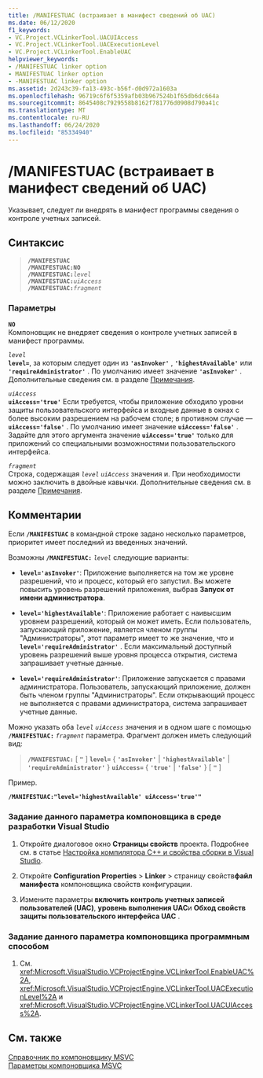 ```yaml
---
title: /MANIFESTUAC (встраивает в манифест сведений об UAC)
ms.date: 06/12/2020
f1_keywords:
- VC.Project.VCLinkerTool.UACUIAccess
- VC.Project.VCLinkerTool.UACExecutionLevel
- VC.Project.VCLinkerTool.EnableUAC
helpviewer_keywords:
- /MANIFESTUAC linker option
- MANIFESTUAC linker option
- -MANIFESTUAC linker option
ms.assetid: 2d243c39-fa13-493c-b56f-d0d972a1603a
ms.openlocfilehash: 96719c6f6f5359afb03b967524b1f65db6dc664a
ms.sourcegitcommit: 8645408c7929558b8162f781776d0908d790a41c
ms.translationtype: MT
ms.contentlocale: ru-RU
ms.lasthandoff: 06/24/2020
ms.locfileid: "85334940"
---
```

# <a name="manifestuac-embeds-uac-information-in-manifest"></a>/MANIFESTUAC (встраивает в манифест сведений об UAC)

Указывает, следует ли внедрять в манифест программы сведения о контроле учетных записей.

## <a name="syntax"></a>Синтаксис

> **`/MANIFESTUAC`**\
> **`/MANIFESTUAC:NO`**\
> **`/MANIFESTUAC:`**_`level`_\
> **`/MANIFESTUAC:`**_`uiAccess`_\
> **`/MANIFESTUAC:`**_`fragment`_

### <a name="parameters"></a>Параметры

**`NO`**<br/>
Компоновщик не внедряет сведения о контроле учетных записей в манифест программы.

*`level`*<br/>
**`level=`**, за которым следует один из **`'asInvoker'`** , **`'highestAvailable'`** или **`'requireAdministrator'`** . По умолчанию имеет значение **`'asInvoker'`** . Дополнительные сведения см. в разделе [Примечания](#remarks).

*`uiAccess`*<br/>
**`uiAccess='true'`** Если требуется, чтобы приложение обходило уровни защиты пользовательского интерфейса и входные данные в окнах с более высоким разрешением на рабочем столе; в противном случае — **`uiAccess='false'`** . По умолчанию имеет значение **`uiAccess='false'`** . Задайте для этого аргумента значение **`uiAccess='true'`** только для приложений со специальными возможностями пользовательского интерфейса.

*`fragment`*<br/>
Строка, содержащая *`level`* *`uiAccess`* значения и. При необходимости можно заключить в двойные кавычки. Дополнительные сведения см. в разделе [Примечания](#remarks).

## <a name="remarks"></a>Комментарии

Если **`/MANIFESTUAC`** в командной строке задано несколько параметров, приоритет имеет последний из введенных значений.

Возможны **`/MANIFESTUAC:`** _`level`_ следующие варианты:

- **`level='asInvoker'`**: Приложение выполняется на том же уровне разрешений, что и процесс, который его запустил. Вы можете повысить уровень разрешений приложения, выбрав **Запуск от имени администратора**.

- **`level='highestAvailable'`**: Приложение работает с наивысшим уровнем разрешений, который он может иметь. Если пользователь, запускающий приложение, является членом группы "Администраторы", этот параметр имеет то же значение, что и **`level='requireAdministrator'`** . Если максимальный доступный уровень разрешений выше уровня процесса открытия, система запрашивает учетные данные.

- **`level='requireAdministrator'`**: Приложение запускается с правами администратора. Пользователь, запускающий приложение, должен быть членом группы "Администраторы". Если открывающий процесс не выполняется с правами администратора, система запрашивает учетные данные.

Можно указать оба *`level`* *`uiAccess`* значения и в одном шаге с помощью **`/MANIFESTUAC:`** _`fragment`_ параметра. Фрагмент должен иметь следующий вид:

> **`/MANIFESTUAC:`** \[ **`"`** ] **`level=`** { **`'asInvoker'`** | **`'highestAvailable'`** | **`'requireAdministrator'`** } **`uiAccess=`** { **`'true'`** | **`'false'`** } \[ **`"`** ]

Пример.

**`/MANIFESTUAC:"level='highestAvailable' uiAccess='true'"`**

### <a name="to-set-this-linker-option-in-the-visual-studio-development-environment"></a>Задание данного параметра компоновщика в среде разработки Visual Studio

1. Откройте диалоговое окно **Страницы свойств** проекта. Подробнее см. в статье [Настройка компилятора C++ и свойства сборки в Visual Studio](../working-with-project-properties.md).

1. Откройте **Configuration Properties**  >  **Linker**  >  страницу свойств**файл манифеста** компоновщика свойств конфигурации.

1. Измените параметры **включить контроль учетных записей пользователей (UAC)**, **уровень выполнения UAC**и **Обход свойств защиты пользовательского интерфейса UAC** .

### <a name="to-set-this-linker-option-programmatically"></a>Задание данного параметра компоновщика программным способом

1. См. <xref:Microsoft.VisualStudio.VCProjectEngine.VCLinkerTool.EnableUAC%2A>, <xref:Microsoft.VisualStudio.VCProjectEngine.VCLinkerTool.UACExecutionLevel%2A> и <xref:Microsoft.VisualStudio.VCProjectEngine.VCLinkerTool.UACUIAccess%2A>.

## <a name="see-also"></a>См. также

[Справочник по компоновщику MSVC](linking.md)<br/>
[Параметры компоновщика MSVC](linker-options.md)
